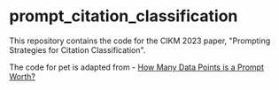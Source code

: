 # prompt_citation_classification

This repository contains the code for the CIKM 2023 paper, "Prompting Strategies for Citation Classification".

The code for pet is adapted from - [How Many Data Points is a Prompt Worth?](https://github.com/TevenLeScao/pet)

